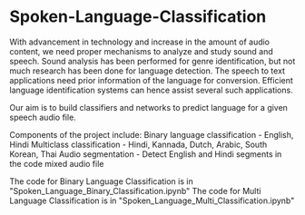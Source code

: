 # Spoken-Language-Classification
With advancement in technology and increase in the amount of audio content, we need proper mechanisms to analyze and study sound and speech. Sound analysis has been performed for genre identification, but not much research has been done for language detection. The speech to text applications need prior information of the language for conversion. Efficient language identification systems can hence assist several such applications.

Our aim is to build classifiers and networks to predict language for a given speech audio file.

Components of the project include:
Binary language classification - English, Hindi
Multiclass classification - Hindi, Kannada, Dutch, Arabic, South Korean, Thai
Audio segmentation - Detect English and Hindi segments in the code mixed audio file

The code for Binary Language Classification is in "Spoken_Language_Binary_Classification.ipynb"
The code for Multi Language Classification is in "Spoken_Language_Multi_Classification.ipynb"
